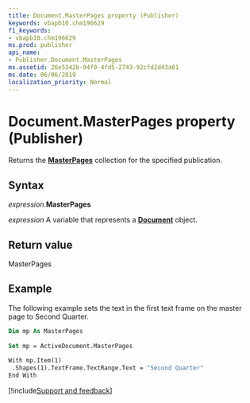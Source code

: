 ```yaml
---
title: Document.MasterPages property (Publisher)
keywords: vbapb10.chm196629
f1_keywords:
- vbapb10.chm196629
ms.prod: publisher
api_name:
- Publisher.Document.MasterPages
ms.assetid: 26e5342b-94f0-4fd5-2743-92cfd2d43a01
ms.date: 06/06/2019
localization_priority: Normal
---
```



# Document.MasterPages property (Publisher)

Returns the **[MasterPages](Publisher.MasterPages.md)** collection for the specified publication.


## Syntax

_expression_.**MasterPages**

_expression_ A variable that represents a **[Document](Publisher.Document.md)** object.


## Return value

MasterPages


## Example

The following example sets the text in the first text frame on the master page to Second Quarter.

```vb
Dim mp As MasterPages 
 
Set mp = ActiveDocument.MasterPages 
 
With mp.Item(1) 
 .Shapes(1).TextFrame.TextRange.Text = "Second Quarter" 
End With
```

[!include[Support and feedback](~/includes/feedback-boilerplate.md)]